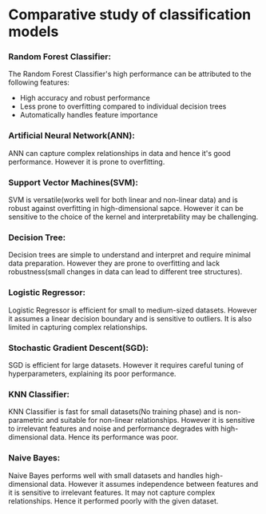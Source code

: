 # Comparative study of classification models

### Random Forest Classifier:
The Random Forest Classifier's high performance can be attributed to the following features:
* High accuracy and robust performance
* Less prone to overfitting compared to individual decision trees
* Automatically handles feature importance

### Artificial Neural Network(ANN): 
ANN can capture complex relationships in data and hence it's good performance. However it is prone to overfitting.

### Support Vector Machines(SVM):
SVM is versatile(works well for both linear and non-linear data) and is robust against overfitting in high-dimensional sapce. However it can be sensitive to the choice of the kernel and interpretability may be challenging.

### Decision Tree:
Decision trees are simple to understand and interpret and require minimal data preparation. However they are prone to overfitting and lack robustness(small changes in data can lead to different tree structures).

### Logistic Regressor:
Logistic Regressor is efficient for small to medium-sized datasets. However it assumes a linear decision boundary and is sensitive to outliers. It is also limited in capturing complex relationships.

### Stochastic Gradient Descent(SGD):
SGD is efficient for large datasets. However it requires careful tuning of hyperparameters, explaining its poor performance.

### KNN Classifier:
KNN Classifier is fast for small datasets(No training phase) and is non-parametric and suitable for non-linear relationships. However it is sensitive to irrelevant features and noise and performance degrades with high-dimensional data. Hence its performance was poor.

### Naive Bayes:
Naive Bayes performs well with small datasets and handles high-dimensional data. However it assumes independence between features and it is sensitive to irrelevant features. It may not capture complex relationships. Hence it performed poorly with the given dataset.